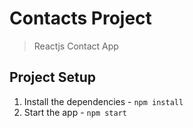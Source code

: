 # Contacts Project
> Reactjs Contact App
## Project Setup
1. Install the dependencies - `npm install`
2. Start the app - `npm start`


